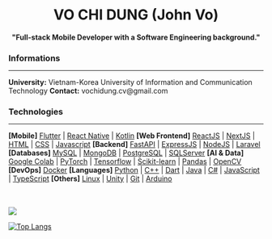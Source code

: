 <h1 align="center">VO CHI DUNG (John Vo)</h1>
<h4 align="center" style="margin: 0;">"Full-stack Mobile Developer with a Software Engineering background."</h4>

<h3 align="left" style="margin-bottom: 5px">Informations</h3>
<hr>
<b>University:</b> Vietnam-Korea University of Information and Communication Technology
<b>Contact:</b> vochidung.cv@gmail.com

<h3 align="left" style="margin-bottom: 5px">Technologies</h3>
<hr>
<b>[Mobile]</b>
<a href="https://flutter.dev"> Flutter</a> |
<a href="https://reactnative.dev/"> React Native</a> |
<a href="https://kotlinlang.org"> Kotlin</a>
<b> [Web Frontend]</b>
<a href="https://reactjs.org/"> ReactJS</a> |
<a href="https://nextjs.org/"> NextJS</a> |
<a href="https://www.w3.org/html/"> HTML</a> |
<a href="https://www.w3schools.com/css/"> CSS</a> |
<a href="https://developer.mozilla.org/en-US/docs/Web/JavaScript"> Javascript</a>
<b> [Backend]</b>
<a href="https://expressjs.com"> FastAPI</a> |
<a href="https://expressjs.com"> ExpressJS</a> |
<a href="https://nodejs.org"> NodeJS</a> |
<a href="https://laravel.com"> Laravel</a>
<b> [Databases]</b>
<a href="https://www.mysql.com"> MySQL</a> |
<a href="https://www.mongodb.com"> MongoDB</a> |
<a href="https://www.postgresql.org"> PostgreSQL</a> |
<a href="https://www.microsoft.com/en-us/sql-server"> SQLServer</a>
<b> [AI & Data]</b>
<a href="https://colab.google"> Google Colab</a> |
<a href="https://pytorch.org"> PyTorch</a> |
<a href="https://www.tensorflow.org"> Tensorflow</a> |
<a href="https://scikit-learn.org/"> Scikit-learn</a> |
<a href="https://pandas.pydata.org/"> Pandas</a> |
<a href="https://opencv.org/"> OpenCV</a>
<b> [DevOps]</b>
<a href="https://www.docker.com/">Docker</a>
<b> [Languages]</b>
<a href="https://www.python.org"> Python</a> |
<a href="https://www.w3schools.com/cpp/">C++</a>  |
<a href="https://dart.dev">Dart</a>  |
<a href="https://www.java.com">Java</a>  | 
<a href="https://learn.microsoft.com/en-us/dotnet/csharp/">C#</a>  | 
<a href="https://developer.mozilla.org/en-US/docs/Web/JavaScript">JavaScript</a>  | 
<a href="https://www.typescriptlang.org">TypeScript</a>
<b> [Others]</b>
<a href="https://www.linux.org/">Linux</a>  |
<a href="https://unity.com/">Unity</a>  |
<a href="https://git-scm.com/">Git</a>  |
<a href="https://www.arduino.cc/">Arduino</a>

<br><br>
<a href="https://github.com/anuraghazra/github-readme-stats?tab=readme-ov-file" >
  <picture>
    <source
      srcset="https://github-readme-stats.vercel.app/api?username=johnvo24&show_icons=true&theme=merko"
    />
    <img src="https://github-readme-stats.vercel.app/api?username=johnvo24&show_icons=true" />
  </picture>

  ![Top Langs](https://github-readme-stats.vercel.app/api/top-langs/?username=johnvo24&layout=compact&langs_count=10&theme=merko&size_weight=0.8)
</a>
